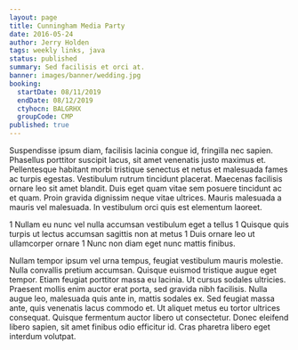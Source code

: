 ```yaml
---
layout: page
title: Cunningham Media Party
date: 2016-05-24
author: Jerry Holden
tags: weekly links, java
status: published
summary: Sed facilisis et orci at.
banner: images/banner/wedding.jpg
booking:
  startDate: 08/11/2019
  endDate: 08/12/2019
  ctyhocn: BALGRHX
  groupCode: CMP
published: true
---
```

Suspendisse ipsum diam, facilisis lacinia congue id, fringilla nec sapien. Phasellus porttitor suscipit lacus, sit amet venenatis justo maximus et. Pellentesque habitant morbi tristique senectus et netus et malesuada fames ac turpis egestas. Vestibulum rutrum tincidunt placerat. Maecenas facilisis ornare leo sit amet blandit. Duis eget quam vitae sem posuere tincidunt ac et quam. Proin gravida dignissim neque vitae ultrices. Mauris malesuada a mauris vel malesuada. In vestibulum orci quis est elementum laoreet.

1 Nullam eu nunc vel nulla accumsan vestibulum eget a tellus
1 Quisque quis turpis ut lectus accumsan sagittis non at metus
1 Duis ornare leo ut ullamcorper ornare
1 Nunc non diam eget nunc mattis finibus.

Nullam tempor ipsum vel urna tempus, feugiat vestibulum mauris molestie. Nulla convallis pretium accumsan. Quisque euismod tristique augue eget tempor. Etiam feugiat porttitor massa eu lacinia. Ut cursus sodales ultricies. Praesent mollis enim auctor erat porta, sed gravida nibh facilisis. Nulla augue leo, malesuada quis ante in, mattis sodales ex. Sed feugiat massa ante, quis venenatis lacus commodo et. Ut aliquet metus eu tortor ultrices consequat. Quisque fermentum auctor libero ut consectetur. Donec eleifend libero sapien, sit amet finibus odio efficitur id. Cras pharetra libero eget interdum volutpat.

